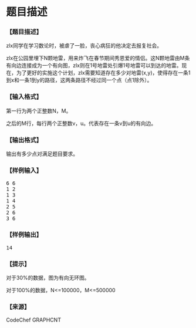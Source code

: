 # 题目描述


<h3>
【题目描述】
</h3>
<p>
zlx同学在学习数论时，被虐了一脸，丧心病狂的他决定去报复社会。
</p>
<p>
zlx在公园里埋下N颗地雷，用来炸飞在春节期间秀恩爱的情侣。这N颗地雷由M条有向边连接成为一个有向图，zlx则在1号地雷处引爆1号地雷可以到达的地雷。现在，为了更好的实施这个计划，zlx需要知道存在多少对地雷(x,y)，使得存在一条1到x和一条1到y的路径，这两条路径不经过同一个点（点1除外）。
</p>
<h3>
【输入格式】
</h3>
<p>
第一行为两个正整数N，M。
</p>
<p>
之后的M行，每行两个正整数v，u。代表存在一条v到u的有向边。
</p>
<h3>
【输出格式】
</h3>
<p>
输出有多少点对满足题目要求。
</p>
<h3>
【样例输入】
</h3>
<pre>6 6
1 2
1 3
1 4
2 5
2 6
3 6
</pre>
<h3>
【样例输出】
</h3>
<pre>14</pre>
<h3>
【提示】
</h3>
<p>
对于30%的数据，图为有向无环图。
</p>
<p>
对于100%的数据，N&lt;=100000，M&lt;=500000
</p>
<h3>
【来源】
</h3>
<p>
CodeChef GRAPHCNT
</p>
